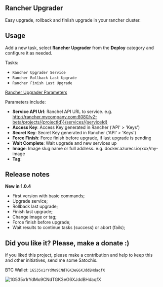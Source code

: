 ## Rancher Upgrader

Easy upgrade, rollback and finiish upgrade in your rancher cluster.

## Usage
Add a new task, select **Rancher Upgrader** from the **Deploy** category and configure it as needed.

Tasks: 

- `Rancher Upgrader Service`
- `Rancher Rollback Last Upgrade`
- `Rancher Finish Last Upgrade`

[Rancher Upgrader Parameters](images/rancher-parameters.png)

Parameters include:

- **Service API Url**: Ranchel API URL to service. e.g. http://rancher.mycompany.com:8080/v2-beta/projects/{projectId}}/services/{serviceId}
- **Access Key**: Access Key generated in Rancher ('API' > 'Keys')
- **Secret Key**: Secret Key generated in Rancher ('API' > 'Keys')
- **Force Finish**: Force finish before upgrade, if last upgrade is pending
- **Wait Complete**: Wait upgrade and new services up
- **Image**: Image slug name or full address. e.g. docker.azurecr.io/xxx/my-image
- **Tag**: 

## Release notes

**New in 1.0.4**
- First version with basic commands;
- Upgrade service;
- Rollback last upgrade;
- Finish last upgrade;
- Change image or tag;
- Force finish before upgrade;
- Wait results to continue tasks (success) or abort (fails);

## Did you like it? Please, make a donate :)

if you liked this project, please make a contribution and help to keep this and other initiatives, send me some Satochis.

BTC Wallet: `1G535x1rYdMo9CNdTGK3eG6XJddBHdaqfX`

![1G535x1rYdMo9CNdTGK3eG6XJddBHdaqfX](https://i.imgur.com/mN7ueoE.png)
